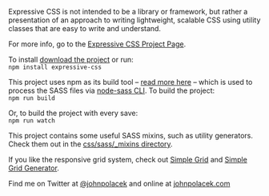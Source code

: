Expressive CSS is not intended to be a library or framework, but rather a presentation of an approach to writing lightweight, scalable CSS using utility classes that are easy to write and understand.

For more info, go to the [Expressive CSS Project Page](http://johnpolacek.github.io/expressive-css/).

To install [download the project](https://github.com/johnpolacek/expressive-css/archive/master.zip) or run:  
```npm install expressive-css```

This project uses npm as its build tool – [read more here](http://johnpolacek.com/2015/12/05/expressive-css-and-npm-as-a-build-tool/) – which is used to process the SASS files via [node-sass CLI](https://github.com/sass/node-sass#command-line-interface). To build the project:  
```npm run build```

Or, to build the project with every save:  
```npm run watch```

This project contains some useful SASS mixins, such as utility generators. Check them out in the [css/sass/_mixins directory](https://github.com/johnpolacek/expressive-css/tree/master/css/sass/_mixins).

If you like the responsive grid system, check out [Simple Grid](https://github.com/johnpolacek/simple-grid) and [Simple Grid Generator](https://github.com/johnpolacek/simple-grid-generator).

Find me on Twitter at [@johnpolacek](https://twitter.com/johnpolacek) and online at [johnpolacek.com](http://johnpolacek.com)